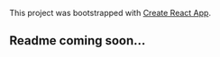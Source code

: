 This project was bootstrapped with [Create React App](https://github.com/facebook/create-react-app).

## Readme coming soon...
